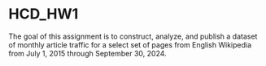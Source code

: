 # HCD_HW1
The goal of this assignment is to construct, analyze, and publish a dataset of monthly article traffic for a select set of pages from English Wikipedia from July 1, 2015 through September 30, 2024.
